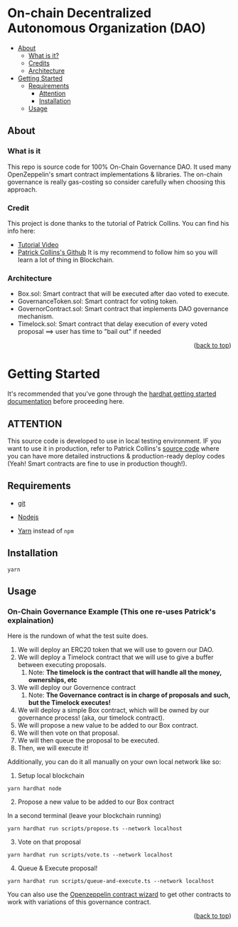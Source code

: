 # On-chain Decentralized Autonomous Organization (DAO)


<div id="top"></div>

- [About](#about)
    - [What is it?](#what-is-it)
    - [Credits](#credit)
    - [Architecture](#architecture)
- [Getting Started](#getting-started)
  - [Requirements](#requirements)
    - [Attention](#attention)
    - [Installation](#installation)
  - [Usage](#usage)
    


<!-- ABOUT THE PROJECT -->
## About

### What is it

This repo is source code for 100% On-Chain Governance DAO. It used many OpenZeppelin's smart contract implementations & libraries. The on-chain governance is really gas-costing so consider carefully when choosing this approach.


### Credit

This project is done thanks to the tutorial of Patrick Collins. You can find his info here:
- [Tutorial Video](https://www.youtube.com/watch?v=AhJtmUqhAqg)
- [Patrick Collins's Github](https://github.com/PatrickAlphaC)
It is my recommend to follow him so you will learn a lot of thing in Blockchain.



### Architecture
- Box.sol: Smart contract that will be executed after dao voted to execute.
- GovernanceToken.sol: Smart contract for voting token.
- GovernorContract.sol: Smart contract that implements DAO governance mechanism.
- Timelock.sol: Smart contract that delay execution of every voted proposal ==> user has time to "bail out" if needed



<p align="right">(<a href="#top">back to top</a>)</p>


<!-- GETTING STARTED -->
# Getting Started 

It's recommended that you've gone through the [hardhat getting started documentation](https://hardhat.org/getting-started/) before proceeding here. 

## ATTENTION
This source code is developed to use in local testing environment. IF you want to use it in production, refer to Patrick Collins's [source code](https://github.com/PatrickAlphaC/dao-template) where you can have more detailed instructions & production-ready deploy codes (Yeah! Smart contracts are fine to use in production though!).

## Requirements

- [git](https://git-scm.com/book/en/v2/Getting-Started-Installing-Git)
  
- [Nodejs](https://nodejs.org/en/)
  
- [Yarn](https://classic.yarnpkg.com/lang/en/docs/install/) instead of `npm`


## Installation
```
yarn 
```


<!-- USAGE EXAMPLES -->
## Usage
### On-Chain Governance Example (This one re-uses Patrick's explaination)

Here is the rundown of what the test suite does. 

1. We will deploy an ERC20 token that we will use to govern our DAO.
2. We will deploy a Timelock contract that we will use to give a buffer between executing proposals.
   1. Note: **The timelock is the contract that will handle all the money, ownerships, etc**
3. We will deploy our Governence contract 
   1. Note: **The Governance contract is in charge of proposals and such, but the Timelock executes!**
4. We will deploy a simple Box contract, which will be owned by our governance process! (aka, our timelock contract).
5. We will propose a new value to be added to our Box contract.
6. We will then vote on that proposal.
7. We will then queue the proposal to be executed.
8. Then, we will execute it!


Additionally, you can do it all manually on your own local network like so:

1. Setup local blockchain 
```
yarn hardhat node
```

2. Propose a new value to be added to our Box contract

In a second terminal (leave your blockchain running)
```
yarn hardhat run scripts/propose.ts --network localhost
```

3. Vote on that proposal

```
yarn hardhat run scripts/vote.ts --network localhost
```

4. Queue & Execute proposal!

```
yarn hardhat run scripts/queue-and-execute.ts --network localhost
```


You can also use the [Openzeppelin contract wizard](https://wizard.openzeppelin.com/#governor) to get other contracts to work with variations of this governance contract. 


<p align="right">(<a href="#top">back to top</a>)</p>







